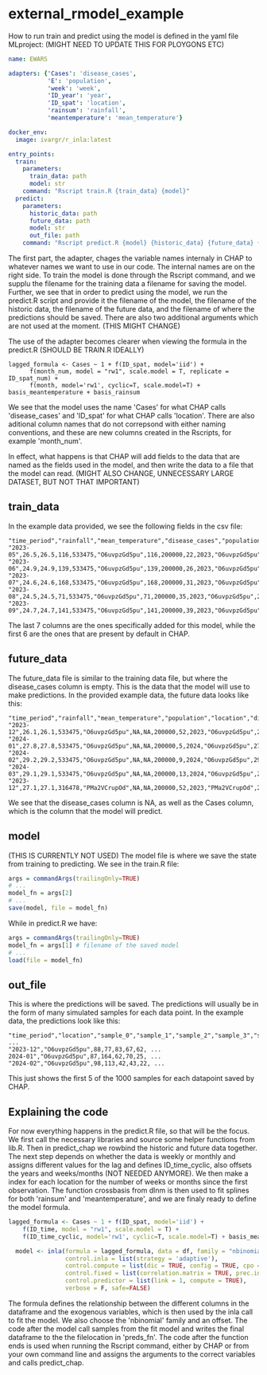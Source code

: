 # external_rmodel_example
How to run train and predict using the model is defined in the yaml file MLproject: (MIGHT NEED TO UPDATE THIS FOR PLOYGONS ETC)
```yaml
name: EWARS

adapters: {'Cases': 'disease_cases',
           'E': 'population',
           'week': 'week',
           'ID_year': 'year',
           'ID_spat': 'location',
           'rainsum': 'rainfall',
           'meantemperature': 'mean_temperature'}

docker_env:
  image: ivargr/r_inla:latest

entry_points:
  train:
    parameters:
      train_data: path
      model: str
    command: "Rscript train.R {train_data} {model}"
  predict:
    parameters:
      historic_data: path
      future_data: path
      model: str
      out_file: path
    command: "Rscript predict.R {model} {historic_data} {future_data} {out_file} None samples"
```
The first part, the adapter, chages the variable names internaly in CHAP to whatever names we want to use in our code. The internal names are on the right side. To train the model is done through the Rscript command, and we supplu the filename for the training data a filename for saving the model.
 Further, we see that in order to predict using the model, we run the predict.R script and provide it the filename of the model, the filename of the historic data, the filename of the future data, and the filename of where the predictions should be saved. There are also two additional arguments which are not used at the moment. (THIS MIGHT CHANGE)

The use of the adapter becomes clearer when viewing the formula in the predict.R (SHOULD BE TRAIN.R IDEALLY)
```
lagged_formula <- Cases ~ 1 + f(ID_spat, model='iid') + 
      f(month_num, model = "rw1", scale.model = T, replicate = ID_spat_num) +
      f(month, model='rw1', cyclic=T, scale.model=T) + basis_meantemperature + basis_rainsum
```
We see that the model uses the name 'Cases' for what CHAP calls 'disease_cases' and 'ID_spat' for what CHAP calls 'location'. There are also aditional column names that do not correpsond with either naming conventions, and these are new columns created in the Rscripts, for example 'month_num'.

In effect, what happens is that CHAP will add fields to the data that are named as the fields used in the model, and then write the data to a file that the model can read. (MIGHT ALSO CHANGE, UNNECESSARY LARGE DATASET, BUT NOT THAT IMPORTANT)

## train_data
In the example data provided, we see the following fields in the csv file:
```csv
"time_period","rainfall","mean_temperature","disease_cases","population","location","Cases","E","week","ID_year","ID_spat","rainsum","meantemperature"
"2023-05",26.5,26.5,116,533475,"O6uvpzGd5pu",116,200000,22,2023,"O6uvpzGd5pu",26.5,26.5
"2023-06",24.9,24.9,139,533475,"O6uvpzGd5pu",139,200000,26,2023,"O6uvpzGd5pu",24.9,24.9
"2023-07",24.6,24.6,168,533475,"O6uvpzGd5pu",168,200000,31,2023,"O6uvpzGd5pu",24.6,24.6
"2023-08",24.5,24.5,71,533475,"O6uvpzGd5pu",71,200000,35,2023,"O6uvpzGd5pu",24.5,24.5
"2023-09",24.7,24.7,141,533475,"O6uvpzGd5pu",141,200000,39,2023,"O6uvpzGd5pu",24.7,24.7
```
The last 7 columns are the ones specifically added for this model, while the first 6 are the ones that are present by default in CHAP.

## future_data
The future_data file is similar to the training data file, but where the disease_cases column is empty. This is the data that the model will use to make predictions.
In the provided example data, the future data looks like this:
```csv
"time_period","rainfall","mean_temperature","population","location","disease_cases","Cases","E","week","ID_year","ID_spat","rainsum","meantemperature"
"2023-12",26.1,26.1,533475,"O6uvpzGd5pu",NA,NA,200000,52,2023,"O6uvpzGd5pu",26.1,26.1
"2024-01",27.8,27.8,533475,"O6uvpzGd5pu",NA,NA,200000,5,2024,"O6uvpzGd5pu",27.8,27.8
"2024-02",29.2,29.2,533475,"O6uvpzGd5pu",NA,NA,200000,9,2024,"O6uvpzGd5pu",29.2,29.2
"2024-03",29.1,29.1,533475,"O6uvpzGd5pu",NA,NA,200000,13,2024,"O6uvpzGd5pu",29.1,29.1
"2023-12",27.1,27.1,316478,"PMa2VCrupOd",NA,NA,200000,52,2023,"PMa2VCrupOd",27.1,27.1
```
We see that the disease_cases column is NA, as well as the Cases column, which is the column that the model will predict.

## model
(THIS IS CURRENTLY NOT USED)
The model file is where we save the state from training to predicting. We see in the train.R file:
```R
args = commandArgs(trailingOnly=TRUE)
# ...
model_fn = args[2]
# ...
save(model, file = model_fn)
```
While in predict.R we have:
```R
args = commandArgs(trailingOnly=TRUE)
model_fn = args[1] # filename of the saved model
# ...
load(file = model_fn)
```

## out_file
This is where the predictions will be saved. The predictions will usually be in the form of many simulated samples for each data point. In the example data, the predictions look like this:
```csv
"time_period","location","sample_0","sample_1","sample_2","sample_3","sample_4","sample_5", ...
"2023-12","O6uvpzGd5pu",88,77,83,67,62, ...
2024-01","O6uvpzGd5pu",87,164,62,70,25, ...
"2024-02","O6uvpzGd5pu",98,113,42,43,22, ...
```
This just shows the first 5 of the 1000 samples for each datapoint saved by CHAP.

## Explaining the code
For now everything happens in the predict.R file, so that will be the focus. We first call the necessary libraries and source some helper functions from lib.R. Then in predict_chap we rowbind the historic and future data together. The next step depends on whether the data is weekly or monthly and assigns different values for the lag and defines ID_time_cyclic, also offsets the years and weeks/months (NOT NEEDED ANYMORE). We then make a index for each location for the number of weeks or months since the first observation. The function crossbasis from dlnm is then used to fit splines for both 'rainsum' and 'meantemperature', and we are finaly ready to define the model formula.
```R
lagged_formula <- Cases ~ 1 + f(ID_spat, model='iid') + 
    f(ID_time, model = "rw1", scale.model = T) +
    f(ID_time_cyclic, model='rw1', cyclic=T, scale.model=T) + basis_meantemperature + basis_rainsum

  model <- inla(formula = lagged_formula, data = df, family = "nbinomial", offset = log(E),
                control.inla = list(strategy = 'adaptive'),
                control.compute = list(dic = TRUE, config = TRUE, cpo = TRUE, return.marginals = FALSE),
                control.fixed = list(correlation.matrix = TRUE, prec.intercept = 1, prec = 1),
                control.predictor = list(link = 1, compute = TRUE),
                verbose = F, safe=FALSE)
```
The formula defines the relationship between the different columns in the dataframe and the exogenous variables, which is then used by the inla call to fit the model. We also choose the 'nbinomial' family and an offset. The code after the model call samples from the fit model and writes the final dataframe to the the filelocation in 'preds_fn'. The code after the function ends is used when running the Rscript command, either by CHAP or from your own command line and assigns the arguments to the correct variables and calls predict_chap.   

